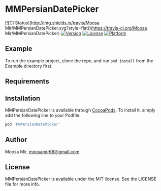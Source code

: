 # MMPersianDatePicker

[![CI Status](http://img.shields.io/travis/Moosa Mir/MMPersianDatePicker.svg?style=flat)](https://travis-ci.org/Moosa Mir/MMPersianDatePicker)
[![Version](https://img.shields.io/cocoapods/v/MMPersianDatePicker.svg?style=flat)](http://cocoapods.org/pods/MMPersianDatePicker)
[![License](https://img.shields.io/cocoapods/l/MMPersianDatePicker.svg?style=flat)](http://cocoapods.org/pods/MMPersianDatePicker)
[![Platform](https://img.shields.io/cocoapods/p/MMPersianDatePicker.svg?style=flat)](http://cocoapods.org/pods/MMPersianDatePicker)

## Example

To run the example project, clone the repo, and run `pod install` from the Example directory first.

## Requirements

## Installation

MMPersianDatePicker is available through [CocoaPods](http://cocoapods.org). To install
it, simply add the following line to your Podfile:

```ruby
pod 'MMPersianDatePicker'
```

## Author

Moosa Mir, moosamir68@gmail.com

## License

MMPersianDatePicker is available under the MIT license. See the LICENSE file for more info.

